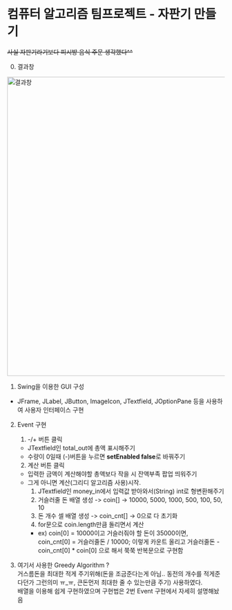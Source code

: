 # 컴퓨터 알고리즘 팀프로젝트 - 자판기 만들기

~~사실 자판기라기보다 피시방 음식 주문 생각했다^^~~

0. 결과창
<img width="692" alt="결과창" src="https://user-images.githubusercontent.com/56152020/79856518-6c031400-8407-11ea-9d92-5c996276c481.png">

1. Swing을 이용한 GUI 구성
- JFrame, JLabel, JButton, ImageIcon, JTextfield, JOptionPane 등을 사용하여 사용자 인터페이스 구현

2. Event 구현  

    1. -/+ 버튼 클릭
    - JTextfield인 total_out에 총액 표시해주기
    - 수량이 0일때 (-)버튼을 누르면 **setEnabled false**로 바꿔주기  
    
    2. 계산 버튼 클릭
    - 입력한 금액이 계산해야할 총액보다 작을 시 잔액부족 팝업 띄워주기
    - 그게 아니면 계산(그리디 알고리즘 사용)시작. 
      1. JTextfield인 money_in에서 입력값 받아와서(String) int로 형변환해주기
      2. 거슬러줄 돈 배열 생성 -> coin[] -> 10000, 5000, 1000, 500, 100, 50, 10
      3. 돈 개수 셀 배열 생성 -> coin_cnt[] -> 0으로 다 초기화
      4. for문으로 coin.length만큼 돌리면서 계산
      - ex) coin[0] = 10000이고 거슬러줘야 할 돈이 35000이면,  
      coin_cnt[0] = 거슬러줄돈 / 10000; 이렇게 카운트 올리고 거슬러줄돈 - coin_cnt[0] * coin[0] 으로 해서 쭉쭉 반복문으로 구현함
     
3. 여기서 사용한 Greedy Algorithm ?  
거스름돈을 최대한 적게 주기위해(돈을 조금준다는게 아님.. 동전의 개수를 적게준다던가 그런의미 ㅠ_ㅠ, 큰돈먼저 최대한 줄 수 있는만큼 주기) 사용하였다.  
배열을 이용해 쉽게 구현하였으며 구현법은 2번 Event 구현에서 자세히 설명해놨음

